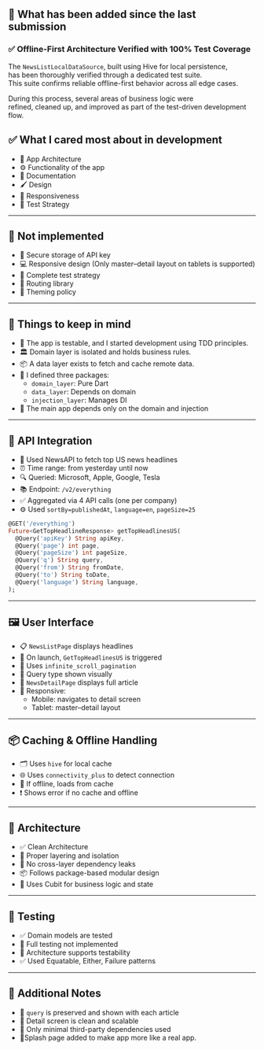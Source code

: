 ## 🚀 What has been added since the last submission ##


### ✅ Offline-First Architecture Verified with 100% Test Coverage

The `NewsListLocalDataSource`, built using Hive for local persistence,  
has been thoroughly verified through a dedicated test suite.  
This suite confirms reliable offline-first behavior across all edge cases.

During this process, several areas of business logic were  
refined, cleaned up, and improved as part of the test-driven development flow.


## ✅ What I cared most about in development

- 🧩 App Architecture  
- ⚙️ Functionality of the app  
- 📄 Documentation  
- 🖌️ Design  
- 📱 Responsiveness  
- 🧪 Test Strategy  

---

## 🚫 Not implemented

- 🔐 Secure storage of API key  
- 💻 Responsive design (Only master–detail layout on tablets is supported)  
- 🧪 Complete test strategy  
- 🔀 Routing library  
- 🎨 Theming policy  

---

## 🧠 Things to keep in mind

- 🧪 The app is testable, and I started development using TDD principles.  
- 🏛️ Domain layer is isolated and holds business rules.  
- 📦 A data layer exists to fetch and cache remote data.  
- 🧱 I defined three packages:
  - `domain_layer`: Pure Dart
  - `data_layer`: Depends on domain
  - `injection_layer`: Manages DI
- 📱 The main app depends only on the domain and injection

---

## 🔌 API Integration

- 🔗 Used NewsAPI to fetch top US news headlines  
- ⏰ Time range: from yesterday until now  
- 🔍 Queried: Microsoft, Apple, Google, Tesla  
- 📚 Endpoint: `/v2/everything`  
- ✅ Aggregated via 4 API calls (one per company)  
- ⚙️ Used `sortBy=publishedAt`, `language=en`, `pageSize=25`

```dart
@GET('/everything')
Future<GetTopHeadlineResponse> getTopHeadlinesUS(
  @Query('apiKey') String apiKey,
  @Query('page') int page,
  @Query('pageSize') int pageSize,
  @Query('q') String query,
  @Query('from') String fromDate,
  @Query('to') String toDate,
  @Query('language') String language,
);
```

---

## 🖼️ User Interface

- 📋 `NewsListPage` displays headlines  
- 🚀 On launch, `GetTopHeadlinesUS` is triggered  
- 🔁 Uses `infinite_scroll_pagination`  
- 🎨 Query type shown visually  
- 📄 `NewsDetailPage` displays full article  
- 📱 Responsive:
  - Mobile: navigates to detail screen
  - Tablet: master–detail layout  

---

## 📦 Caching & Offline Handling

- 🗂️ Uses `hive` for local cache  
- 🌐 Uses `connectivity_plus` to detect connection  
- 🔄 If offline, loads from cache  
- ❗ Shows error if no cache and offline  

---

## 🧱 Architecture

- ✅ Clean Architecture  
- 🧼 Proper layering and isolation  
- 🔗 No cross-layer dependency leaks  
- 📦 Follows package-based modular design  
- 🧩 Uses Cubit for business logic and state  

---

## 🧪 Testing

- ✅ Domain models are tested  
- 🚧 Full testing not implemented  
- 🧪 Architecture supports testability  
- ✅ Used Equatable, Either, Failure patterns  

---

## 📌 Additional Notes

- 📍 `query` is preserved and shown with each article  
- 📑 Detail screen is clean and scalable  
- 🧰 Only minimal third-party dependencies used
- 📍Splash page added to make app more like a real app.
